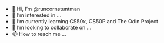 - 👋 Hi, I’m @runcornstuntman
- 👀 I’m interested in ...
- 🌱 I’m currently learning CS50x, CS50P and The Odin Project
- 💞️ I’m looking to collaborate on ...
- 📫 How to reach me ...

<!---
runcornstuntman/runcornstuntman is a ✨ special ✨ repository because its `README.md` (this file) appears on your GitHub profile.
You can click the Preview link to take a look at your changes.
--->
